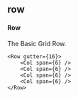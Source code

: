 ## row
#### Row
The Basic Grid Row.
```
<Row gutter={16}>
    <Col span={6} />
    <Col span={6} />
    <Col span={6} />
    <Col span={6} />
</Row>

```